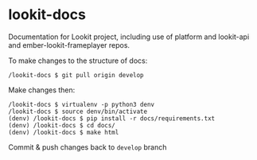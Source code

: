 # lookit-docs
Documentation for Lookit project, including use of platform and lookit-api and ember-lookit-frameplayer repos.

To make changes to the structure of docs:

```
/lookit-docs $ git pull origin develop
```

Make changes then:

```
/lookit-docs $ virtualenv -p python3 denv
/lookit-docs $ source denv/bin/activate
(denv) /lookit-docs $ pip install -r docs/requirements.txt
(denv) /lookit-docs $ cd docs/
(denv) /lookit-docs $ make html
```

Commit & push changes back to `develop` branch
